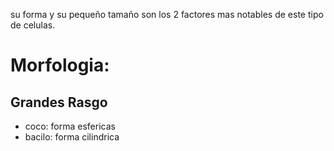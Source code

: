 su forma y su pequeño tamaño son los 2 factores mas notables de este tipo de celulas.

# Morfologia:
 ## Grandes Rasgo
- coco: forma esfericas
- bacilo: forma cilindrica